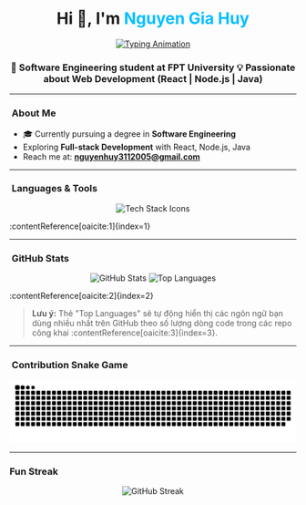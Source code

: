 <h1 align="center">
  Hi 👋, I'm <span style="color:#00BFFF;"><!--Tạo điểm nhấn cho tên bạn-->Nguyen Gia Huy</span>
</h1>

<p align="center">
  <a href="https://readme-typing-svg.demolab.com/?lines=Software+Engineering+Student;React+%7C+Node.js+%7C+Java"
     target="_blank">
    <img src="https://readme-typing-svg.demolab.com/?lines=Software+Engineering+Student;React+%7C+Node.js+%7C+Java&size=24&pause=2000" alt="Typing Animation"/>
  </a>
</p>

<h3 align="center">
  🔭 Software Engineering student at FPT University  
  💡 Passionate about Web Development (React | Node.js | Java)
</h3>

---

###  ​ About Me
- 🎓 Currently pursuing a degree in **Software Engineering**  
-  Exploring **Full-stack Development** with React, Node.js, Java  
-  Reach me at: **nguyenhuy3112005@gmail.com**  

---

###  ​​ Languages & Tools
<p align="center">
  <img src="https://skillicons.dev/icons?i=react,nodejs,express,java,javascript,typescript,bootstrap,mongodb,mysql&theme=light" alt="Tech Stack Icons" />
</p>
:contentReference[oaicite:1]{index=1}

---

###  ​ GitHub Stats
<p align="center">
  <!-- Thay YOUR_USERNAME bằng tên GitHub của bạn -->
  <img src="https://github-readme-stats.vercel.app/api?username=nguyen-gia-huy&show_icons=true&theme=radical" alt="GitHub Stats" />
  <img src="https://github-readme-stats.vercel.app/api/top-langs/?username=nguyen-gia-huy&layout=compact&theme=radical" alt="Top Languages" />
</p>
:contentReference[oaicite:2]{index=2}

> **Lưu ý:** Thẻ "Top Languages" sẽ tự động hiển thị các ngôn ngữ bạn dùng nhiều nhất trên GitHub theo số lượng dòng code trong các repo công khai :contentReference[oaicite:3]{index=3}.

---

###  ​ Contribution Snake Game
<p align="center">
  <img src="https://raw.githubusercontent.com/Platane/snk/output/github-contribution-grid-snake.svg" alt="Contribution Snake" />
</p>

---

###  Fun Streak
<p align="center">
  <img src="https://github-readme-streak-stats.herokuapp.com/?user=YOUR_USERNAME&theme=radical" alt="GitHub Streak" />
</p>
